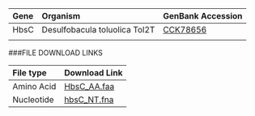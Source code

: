  Gene | Organism | GenBank Accession |
 :--- | :--- | :--- |
| HbsC | Desulfobacula toluolica Tol2T | [CCK78656](http://www.ncbi.nlm.nih.gov/protein/CCK78656) |
| []() | | |

###FILE DOWNLOAD LINKS

 File type | Download Link |
 :--- | :---------- | 
| Amino Acid | [HbsC_AA.faa](amino_acid/HbsC_AA.faa) |
| Nucleotide | [hbsC_NT.fna](nucleotide/hbsC_NT.fna) |
